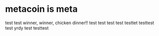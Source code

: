 # metacoin is meta

test
test
winner, winner, chicken dinner!!
test
test
test
test
testtet
testtest
test
yrdy
test
testtest
